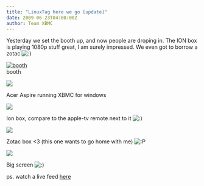 ```yaml
---
title: "LinuxTag here we go [update]"
date: 2009-06-23T04:00:00Z
author: Team XBMC
---
```


Yesterday we set the booth up, and now people are droping in. The ION box is playing 1080p stuff great, I am surely impressed. We even got to borrow a zotac ![:)](/images/blog/icon_smile.gif)

[![booth](/images/blog/dsc_0029-300x225.webp)](/blittan/files/2009/06/dsc_0029.webp)  
 booth

[![](/images/blog/dsc_0037-300x225.webp)](/blittan/files/2009/06/dsc_0037.webp)

Acer Aspire running XBMC for windows

[![](/images/blog/dsc_0035-300x225.webp)](/blittan/files/2009/06/dsc_0035.webp)

Ion box, compare to the apple-tv remote next to it ![:)](/images/blog/icon_smile.gif)

[![](/images/blog/dsc_0031-300x225.webp)](/blittan/files/2009/06/dsc_0031.webp)

Zotac box \<3 (this one wants to go home with me) ![:P](/images/blog/icon_razz.gif)

[![](/images/blog/dsc_0030-300x225.webp)](/blittan/files/2009/06/dsc_0030.webp)

Big screen ![:)](/images/blog/icon_smile.gif)

ps. watch a live feed [here](https://files.dropbox.com/u/858897/XBMC/LinuxTag/index.html)
